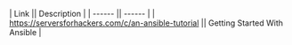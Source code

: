 | Link || Description |
| ------ || ------ |
| https://serversforhackers.com/c/an-ansible-tutorial || Getting Started With Ansible |


